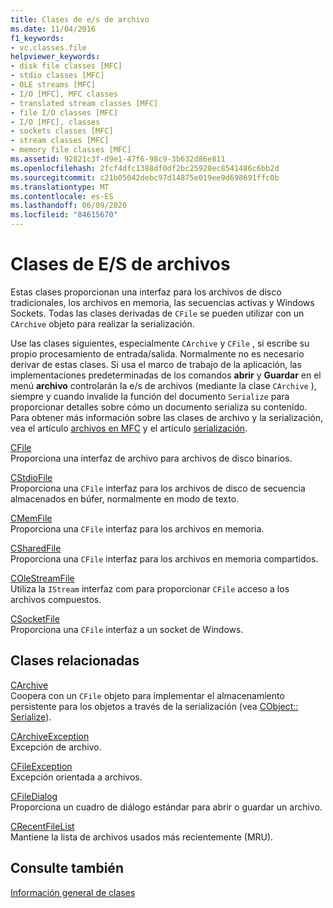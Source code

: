 ```yaml
---
title: Clases de e/s de archivo
ms.date: 11/04/2016
f1_keywords:
- vc.classes.file
helpviewer_keywords:
- disk file classes [MFC]
- stdio classes [MFC]
- OLE streams [MFC]
- I/O [MFC], MFC classes
- translated stream classes [MFC]
- file I/O classes [MFC]
- I/O [MFC], classes
- sockets classes [MFC]
- stream classes [MFC]
- memory file classes [MFC]
ms.assetid: 92821c3f-d9e1-47f6-98c9-3b632d86e811
ms.openlocfilehash: 2fcf4dfc1388df0df2bc25928ec8541486c6bb2d
ms.sourcegitcommit: c21b05042debc97d14875e019ee9d698691ffc0b
ms.translationtype: MT
ms.contentlocale: es-ES
ms.lasthandoff: 06/09/2020
ms.locfileid: "84615670"
---
```

# <a name="file-io-classes"></a>Clases de E/S de archivos

Estas clases proporcionan una interfaz para los archivos de disco tradicionales, los archivos en memoria, las secuencias activas y Windows Sockets. Todas las clases derivadas de `CFile` se pueden utilizar con un `CArchive` objeto para realizar la serialización.

Use las clases siguientes, especialmente `CArchive` y `CFile` , si escribe su propio procesamiento de entrada/salida. Normalmente no es necesario derivar de estas clases. Si usa el marco de trabajo de la aplicación, las implementaciones predeterminadas de los comandos **abrir** y **Guardar** en el menú **archivo** controlarán la e/s de archivos (mediante la clase `CArchive` ), siempre y cuando invalide la función del documento `Serialize` para proporcionar detalles sobre cómo un documento serializa su contenido. Para obtener más información sobre las clases de archivo y la serialización, vea el artículo [archivos en MFC](files-in-mfc.md) y el artículo [serialización](serialization-in-mfc.md).

[CFile](reference/cfile-class.md)<br/>
Proporciona una interfaz de archivo para archivos de disco binarios.

[CStdioFile](reference/cstdiofile-class.md)<br/>
Proporciona una `CFile` interfaz para los archivos de disco de secuencia almacenados en búfer, normalmente en modo de texto.

[CMemFile](reference/cmemfile-class.md)<br/>
Proporciona una `CFile` interfaz para los archivos en memoria.

[CSharedFile](reference/csharedfile-class.md)<br/>
Proporciona una `CFile` interfaz para los archivos en memoria compartidos.

[COleStreamFile](reference/colestreamfile-class.md)<br/>
Utiliza la `IStream` interfaz com para proporcionar `CFile` acceso a los archivos compuestos.

[CSocketFile](reference/csocketfile-class.md)<br/>
Proporciona una `CFile` interfaz a un socket de Windows.

## <a name="related-classes"></a>Clases relacionadas

[CArchive](reference/carchive-class.md)<br/>
Coopera con un `CFile` objeto para implementar el almacenamiento persistente para los objetos a través de la serialización (vea [CObject:: Serialize](reference/cobject-class.md#serialize)).

[CArchiveException](reference/carchiveexception-class.md)<br/>
Excepción de archivo.

[CFileException](reference/cfileexception-class.md)<br/>
Excepción orientada a archivos.

[CFileDialog](reference/cfiledialog-class.md)<br/>
Proporciona un cuadro de diálogo estándar para abrir o guardar un archivo.

[CRecentFileList](reference/crecentfilelist-class.md)<br/>
Mantiene la lista de archivos usados más recientemente (MRU).

## <a name="see-also"></a>Consulte también

[Información general de clases](class-library-overview.md)
